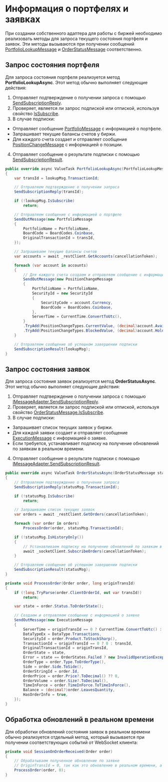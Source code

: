 # Информация о портфелях и заявках

При создании собственного адаптера для работы с биржей необходимо реализовать методы для запроса текущего состояния портфеля и заявок. Эти методы вызываются при получении сообщений [PortfolioLookupMessage](xref:StockSharp.Messages.PortfolioLookupMessage) и [OrderStatusMessage](xref:StockSharp.Messages.OrderStatusMessage) соответственно.

## Запрос состояния портфеля

Для запроса состояния портфеля реализуется метод **PortfolioLookupAsync**. Этот метод обычно выполняет следующие действия:

1. Отправляет подтверждение о получении запроса с помощью [SendSubscriptionReply](xref:StockSharp.Messages.MessageAdapter.SendSubscriptionReply(System.Int64,System.Exception)).
2. Проверяет, является ли запрос подпиской или отпиской, используя свойство [IsSubscribe](xref:StockSharp.Messages.PortfolioMessage.IsSubscribe).
3. В случае подписки:
  - Отправляет сообщение [PortfolioMessage](xref:StockSharp.Messages.PortfolioMessage) с информацией о портфеле.
  - Запрашивает текущие балансы счетов у биржи.
  - Для каждого счета создает и отправляет сообщение [PositionChangeMessage](xref:StockSharp.Messages.PositionChangeMessage) с информацией о позиции.
4. Отправляет сообщение о результате подписки с помощью [SendSubscriptionResult](xref:StockSharp.Messages.MessageAdapter.SendSubscriptionResult(StockSharp.Messages.ISubscriptionMessage)).

```cs
public override async ValueTask PortfolioLookupAsync(PortfolioLookupMessage lookupMsg, CancellationToken cancellationToken)
{
    var transId = lookupMsg.TransactionId;

    // Отправляем подтверждение о получении запроса
    SendSubscriptionReply(transId);

    if (!lookupMsg.IsSubscribe)
        return;

    // Отправляем сообщение с информацией о портфеле
    SendOutMessage(new PortfolioMessage
    {
        PortfolioName = PortfolioName,
        BoardCode = BoardCodes.Coinbase,
        OriginalTransactionId = transId,
    });

    // Запрашиваем текущие балансы счетов
    var accounts = await _restClient.GetAccounts(cancellationToken);

    foreach (var account in accounts)
    {
        // Для каждого счета создаем и отправляем сообщение с информацией о позиции
        SendOutMessage(new PositionChangeMessage
        {
            PortfolioName = PortfolioName,
            SecurityId = new SecurityId
            {
                SecurityCode = account.Currency,
                BoardCode = BoardCodes.Coinbase,
            },
            ServerTime = CurrentTime.ConvertToUtc(),
        }
        .TryAdd(PositionChangeTypes.CurrentValue, (decimal)account.Available, true)
        .TryAdd(PositionChangeTypes.BlockedValue, (decimal)account.Hold, true));
    }

    // Отправляем сообщение об успешном завершении подписки
    SendSubscriptionResult(lookupMsg);
}
```

## Запрос состояния заявок

Для запроса состояния заявок реализуется метод **OrderStatusAsync**. Этот метод обычно выполняет следующие действия:

1. Отправляет подтверждение о получении запроса с помощью [IMessageAdapter.SendSubscriptionReply](xref:StockSharp.Messages.IMessageAdapter.SendSubscriptionReply(long)).
2. Проверяет, является ли запрос подпиской или отпиской, используя свойство [OrderStatusMessage.IsSubscribe](xref:StockSharp.Messages.OrderStatusMessage.IsSubscribe).
3. В случае подписки:
  - Запрашивает список текущих заявок у биржи.
  - Для каждой заявки создает и отправляет сообщение [ExecutionMessage](xref:StockSharp.Messages.ExecutionMessage) с информацией о заявке.
  - Если требуется, устанавливает подписку на получение обновлений по заявкам в реальном времени.
4. Отправляет сообщение о результате подписки с помощью [IMessageAdapter.SendSubscriptionResult](xref:StockSharp.Messages.IMessageAdapter.SendSubscriptionResult(StockSharp.Messages.ISubscriptionMessage)).

```cs
public override async ValueTask OrderStatusAsync(OrderStatusMessage statusMsg, CancellationToken cancellationToken)
{
    // Отправляем подтверждение о получении запроса
    SendSubscriptionReply(statusMsg.TransactionId);

    if (!statusMsg.IsSubscribe)
        return;

    // Запрашиваем список текущих заявок
    var orders = await _restClient.GetOrders(cancellationToken);

    foreach (var order in orders)
        ProcessOrder(order, statusMsg.TransactionId);

    if (!statusMsg.IsHistoryOnly())
    {
        // Устанавливаем подписку на получение обновлений по заявкам в реальном времени
        await _socketClient.SubscribeOrders(cancellationToken);
    }

    // Отправляем сообщение об успешном завершении подписки
    SendSubscriptionResult(statusMsg);
}

private void ProcessOrder(Order order, long originTransId)
{
    if (!long.TryParse(order.ClientOrderId, out var transId))
        return;

    var state = order.Status.ToOrderState();

    // Создаем и отправляем сообщение с информацией о заявке
    SendOutMessage(new ExecutionMessage
    {
        ServerTime = originTransId == 0 ? CurrentTime.ConvertToUtc() : order.CreationTime,
        DataTypeEx = DataType.Transactions,
        SecurityId = order.Product.ToStockSharp(),
        TransactionId = originTransId == 0 ? 0 : transId,
        OriginalTransactionId = originTransId,
        OrderState = state,
        Error = state == OrderStates.Failed ? new InvalidOperationException() : null,
        OrderType = order.Type.ToOrderType(),
        Side = order.Side.ToSide(),
        OrderStringId = order.Id,
        OrderPrice = order.Price?.ToDecimal() ?? 0,
        OrderVolume = order.Size?.ToDecimal(),
        TimeInForce = order.TimeInForce.ToTimeInForce(),
        Balance = (decimal?)order.LeavesQuantity,
        HasOrderInfo = true,
    });
}
```

## Обработка обновлений в реальном времени

Для обработки обновлений состояния заявок в реальном времени обычно реализуется отдельный метод, который вызывается при получении соответствующих событий от WebSocket клиента:

```cs
private void SessionOnOrderReceived(Order order)
{
    // Обрабатываем полученное обновление по заявке
    // OriginTransId = 0, так как это обновление в реальном времени, а не ответ на конкретный запрос
    ProcessOrder(order, 0);
}
```